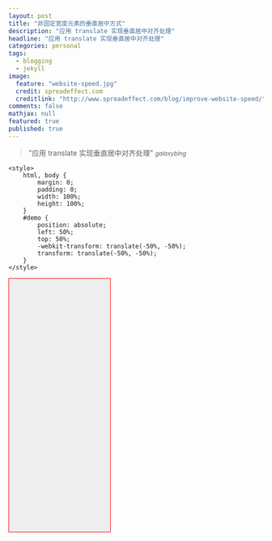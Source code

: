 ```yaml
---
layout: post
title: "非固定宽度元素的垂直居中方式"
description: "应用 translate 实现垂直居中对齐处理"
headline: "应用 translate 实现垂直居中对齐处理"
categories: personal
tags:
  - blogging
  - jekyll
image:
  feature: "website-speed.jpg"
  credit: spreadeffect.com
  creditlink: "http://www.spreadeffect.com/blog/improve-website-speed/"
comments: false
mathjax: null
featured: true
published: true
---
```


>&quot;应用 translate 实现垂直居中对齐处理&quot;
><small><cite title="Plato">galaxybing</cite></small>

    <style>
		html, body {
			margin: 0;
			padding: 0;
			width: 100%;
			height: 100%;
		}
		#demo {
			position: absolute;
			left: 50%;
			top: 50%;
			-webkit-transform: translate(-50%, -50%);
			transform: translate(-50%, -50%);
		}
	</style>

<div id="demo" style="border:1px solid red;width:200px;height:500px;background-color:#eee;"></div>


[^1]: This domain previously hosted a Wordpress blog.
